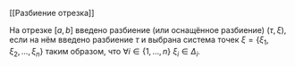 [[Разбиение отрезка]]

На отрезке $[a,b]$ введено разбиение (или оснащённое разбиение) $(\tau, \xi)$, если на нём введено разбиение $\tau$ и выбрана система точек $\xi = \{\xi_1, \xi_2,\ldots,\xi_n\}$ таким образом, что $\forall i \in \{1, \ldots, n\}\ \xi_i \in \Delta_i.$
